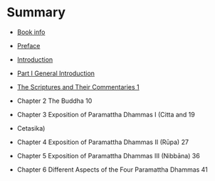 # Summary

* [Book info](README.md)
* [Preface](preface.md)
* [Introduction](introduction.md)
* [Part I General Introduction](part_1.md)
* [The Scriptures and Their Commentaries 1](the_scriptures_and_their_commentaries_1.md)


* Chapter 2 The Buddha 10

* Chapter 3 Exposition of Paramattha Dhammas I (Citta and 19

* Cetasika)

* Chapter 4 Exposition of Paramattha Dhammas II (Rūpa) 27

* Chapter 5 Exposition of Paramattha Dhammas III (Nibbāna) 36

* Chapter 6 Different Aspects of the Four Paramattha Dhammas 41

